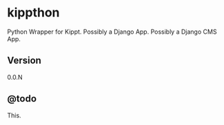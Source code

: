 # kippthon

Python Wrapper for Kippt. Possibly a Django App. Possibly a Django CMS App.

## Version

0.0.N

## @todo

This. 
